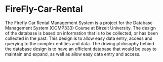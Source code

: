 # FireFly-Car-Rental
The Firefly Car Rental Management System is a project for the Database Management System (COMP333) Course at Birzeit University.  The design of the database is based on information that is to be collected, or has been collected in the past. This design is to allow easy data entry, access and querying to the complex entities and data. The driving philosophy behind the database design is to have an efficient database that would be easy to maintain and expand, as well as allow easy data entry and access.
